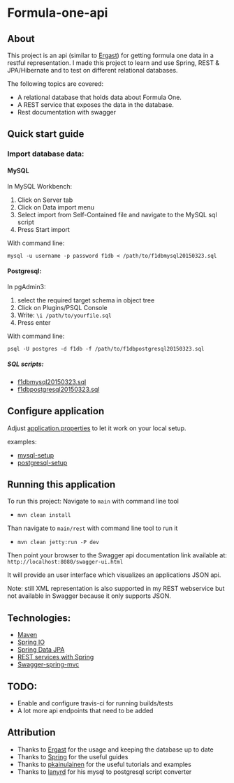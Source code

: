 # Formula-one-api

## About
This project is an api (similar to [Ergast](http://ergast.com/mrd/db))
for getting formula one data in a restful representation.
I made this project to learn and use Spring, REST & JPA/Hibernate and to test on
different relational databases.

The following topics are covered:

- A relational database that holds data about Formula One.
- A REST service that exposes the data in the database.
- Rest documentation with swagger

## Quick start guide

### Import database data:

#### MySQL
In MySQL Workbench:

1. Click on Server tab
2. Click on Data import menu
3. Select import from Self-Contained file and navigate to the MySQL sql script
4. Press Start import

With command line:

`mysql -u username -p password f1db < /path/to/f1dbmysql20150323.sql`

#### Postgresql:
In pgAdmin3:

1. select the required target schema in object tree
2. Click on Plugins/PSQL Console
3. Write: `\i /path/to/yourfile.sql`
4. Press enter

With command line:

`psql -U postgres -d f1db -f /path/to/f1dbpostgresql20150323.sql`

##### SQL scripts:
* [f1dbmysql20150323.sql](https://github.com/t0tec/formula-one-api/blob/master/main/repositories/src/main/resources/f1dbmysql20150323.sql)
* [f1dbpostgresql20150323.sql](https://github.com/t0tec/formula-one-api/blob/master/main/repositories/src/main/resources/f1dbpostgresql20150323.sql)

## Configure application

Adjust [application.properties](https://github.com/t0tec/formula-one-api/blob/master/main/repositories/src/main/resources/application.properties) to let it work on your local setup.

examples:
* [mysql-setup](https://github.com/t0tec/formula-one-api/blob/master/main/repositories/src/main/resources/application-mysql.properties)
* [postgresql-setup](https://github.com/t0tec/formula-one-api/blob/master/main/repositories/src/main/resources/application-postgresql.properties)

## Running this application
To run this project:
Navigate to `main` with command line tool
* `mvn clean install`

Than navigate to `main/rest` with command line tool to run it

* `mvn clean jetty:run -P dev`

Then point your browser to the Swagger api documentation link available at: `http://localhost:8080/swagger-ui.html`

It will provide an user interface which visualizes an applications JSON api.

Note: still XML representation is also supported in my REST webservice but not available in Swagger because it only supports JSON.

## Technologies:
* [Maven](http://maven.apache.org/)
* [Spring IO](https://spring.io/platform)
* [Spring Data JPA](http://projects.spring.io/spring-data-jpa/)
* [REST services with Spring](https://spring.io/guides/gs/rest-service/)
* [Swagger-spring-mvc](https://github.com/springfox/springfox)

## TODO:
* Enable and configure travis-ci for running builds/tests
* A lot more api endpoints that need to be added

## Attribution
* Thanks to [Ergast](http://ergast.com/mrd/db) for the usage and keeping the database up to date
* Thanks to [Spring](https://spring.io/guides) for the useful guides
* Thanks to [pkainulainen](https://github.com/pkainulainen) for the useful tutorials and examples
* Thanks to [lanyrd](https://github.com/lanyrd/mysql-postgresql-converter) for his mysql to postgresql script converter
